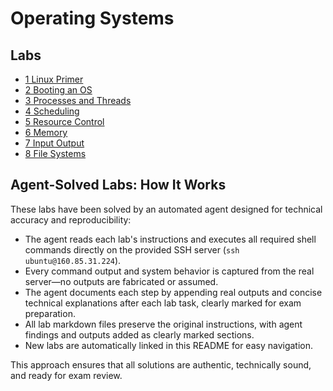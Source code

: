 # Operating Systems

## Labs

- [1 Linux Primer](1%20Linux%20Primer.md)
- [2 Booting an OS](2%20Booting%20an%20OS.md)
- [3 Processes and Threads](3%20Processes%20and%20Threads.md)
- [4 Scheduling](4%20Scheduling.md)
- [5 Resource Control](5%20Resource%20Control.md)
- [6 Memory](6%20Memory.md)
- [7 Input Output](7%20Input%20Output.md)
- [8 File Systems](8%20File%20Systems.md)

## Agent-Solved Labs: How It Works

These labs have been solved by an automated agent designed for technical accuracy and reproducibility:

- The agent reads each lab's instructions and executes all required shell commands directly on the provided SSH server (`ssh ubuntu@160.85.31.224`).
- Every command output and system behavior is captured from the real server—no outputs are fabricated or assumed.
- The agent documents each step by appending real outputs and concise technical explanations after each lab task, clearly marked for exam preparation.
- All lab markdown files preserve the original instructions, with agent findings and outputs added as clearly marked sections.
- New labs are automatically linked in this README for easy navigation.

This approach ensures that all solutions are authentic, technically sound, and ready for exam review.
